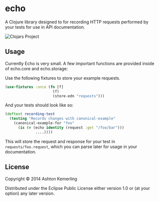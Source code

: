 # echo

A Clojure library designed to for recording HTTP requests performed by your tests for use in API documentation.

![Clojars Project](http://clojars.org/ashtonkemerling/echo/latest-version.svg)

## Usage

Currently Echo is very small. A few important functions are provided inside of echo.core and echo.storage:

Use the following fixtures to store your example requests.

```clojure
(use-fixtures :once (fn [f] 
                      (f)
                      (store-edn "requests")))
```

And your tests should look like so:

```clojure
(deftest recording-test
  (testing "Records changes with canonical-example"
    (canonical-example-for "foo"                           
      (is (= (echo identity (request :get "/foo/bar")))
              ....))))
```           

This will store the request and response for your test in ```requests/foo.request```, which you can parse later for usage in your documentation.

## License

Copyright © 2014 Ashton Kemerling

Distributed under the Eclipse Public License either version 1.0 or (at
your option) any later version.
